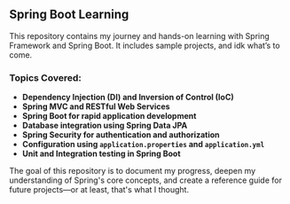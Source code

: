 ## Spring Boot Learning

This repository contains my journey and hands-on learning with Spring Framework and Spring Boot. It includes sample projects, and idk what’s to come.

### Topics Covered:

- **Dependency Injection (DI) and Inversion of Control (IoC)**
- **Spring MVC and RESTful Web Services**
- **Spring Boot for rapid application development**
- **Database integration using Spring Data JPA**
- **Spring Security for authentication and authorization**
- **Configuration using `application.properties` and `application.yml`**
- **Unit and Integration testing in Spring Boot**

The goal of this repository is to document my progress, deepen my understanding of Spring's core concepts, and create a reference guide for future projects—or at least, that's what I thought.
